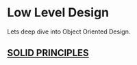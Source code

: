 # Low Level Design
Lets deep dive into Object Oriented Design.

## [SOLID PRINCIPLES](https://github.com/shivaprasadgurram/lowleveldesign/blob/master/src/com/shivaprasad/lld/solid/README.md)
